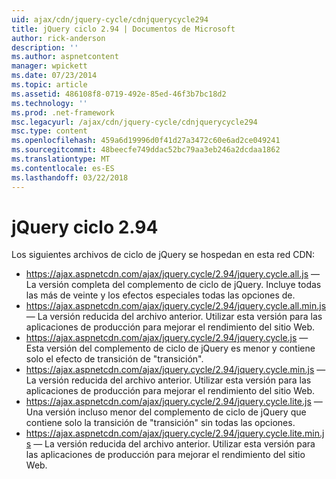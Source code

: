 ```yaml
---
uid: ajax/cdn/jquery-cycle/cdnjquerycycle294
title: jQuery ciclo 2.94 | Documentos de Microsoft
author: rick-anderson
description: ''
ms.author: aspnetcontent
manager: wpickett
ms.date: 07/23/2014
ms.topic: article
ms.assetid: 486108f8-0719-492e-85ed-46f3b7bc18d2
ms.technology: ''
ms.prod: .net-framework
msc.legacyurl: /ajax/cdn/jquery-cycle/cdnjquerycycle294
msc.type: content
ms.openlocfilehash: 459a6d19996d0f41d27a3472c60e6ad2ce049241
ms.sourcegitcommit: 48beecfe749ddac52bc79aa3eb246a2dcdaa1862
ms.translationtype: MT
ms.contentlocale: es-ES
ms.lasthandoff: 03/22/2018
---
```

<a name="jquery-cycle-294"></a>jQuery ciclo 2.94
====================
Los siguientes archivos de ciclo de jQuery se hospedan en esta red CDN:

- https://ajax.aspnetcdn.com/ajax/jquery.cycle/2.94/jquery.cycle.all.js &mdash; La versión completa del complemento de ciclo de jQuery. Incluye todas las más de veinte y los efectos especiales todas las opciones de.
- https://ajax.aspnetcdn.com/ajax/jquery.cycle/2.94/jquery.cycle.all.min.js &mdash; La versión reducida del archivo anterior. Utilizar esta versión para las aplicaciones de producción para mejorar el rendimiento del sitio Web.
- https://ajax.aspnetcdn.com/ajax/jquery.cycle/2.94/jquery.cycle.js &mdash; Esta versión del complemento de ciclo de jQuery es menor y contiene solo el efecto de transición de "transición".
- https://ajax.aspnetcdn.com/ajax/jquery.cycle/2.94/jquery.cycle.min.js &mdash; La versión reducida del archivo anterior. Utilizar esta versión para las aplicaciones de producción para mejorar el rendimiento del sitio Web.
- https://ajax.aspnetcdn.com/ajax/jquery.cycle/2.94/jquery.cycle.lite.js &mdash; Una versión incluso menor del complemento de ciclo de jQuery que contiene solo la transición de "transición" sin todas las opciones.
- https://ajax.aspnetcdn.com/ajax/jquery.cycle/2.94/jquery.cycle.lite.min.js &mdash; La versión reducida del archivo anterior. Utilizar esta versión para las aplicaciones de producción para mejorar el rendimiento del sitio Web.
